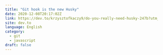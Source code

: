 ```yaml
---
title: "Git hook is the new Husky"
date: 2020-12-08T20:17:02Z
link: https://dev.to/krzysztofkaczy9/do-you-really-need-husky-247b?utm_medium=RSS&utm_source=news.12bit.vn
site: dev.to
language: English
category:
  - git
  - javascript
draft: false
---
```

